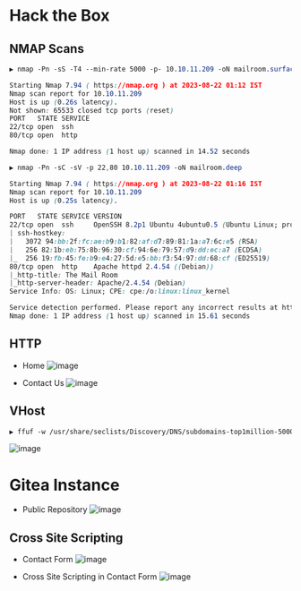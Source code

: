 # Hack the Box

## NMAP Scans
```CSS
▶ nmap -Pn -sS -T4 --min-rate 5000 -p- 10.10.11.209 -oN mailroom.surface                                           

Starting Nmap 7.94 ( https://nmap.org ) at 2023-08-22 01:12 IST
Nmap scan report for 10.10.11.209
Host is up (0.26s latency).
Not shown: 65533 closed tcp ports (reset)
PORT   STATE SERVICE
22/tcp open  ssh
80/tcp open  http

Nmap done: 1 IP address (1 host up) scanned in 14.52 seconds
```

```CSS
▶ nmap -Pn -sC -sV -p 22,80 10.10.11.209 -oN mailroom.deep

Starting Nmap 7.94 ( https://nmap.org ) at 2023-08-22 01:16 IST
Nmap scan report for 10.10.11.209
Host is up (0.25s latency).

PORT   STATE SERVICE VERSION
22/tcp open  ssh     OpenSSH 8.2p1 Ubuntu 4ubuntu0.5 (Ubuntu Linux; protocol 2.0)
| ssh-hostkey: 
|   3072 94:bb:2f:fc:ae:b9:b1:82:af:d7:89:81:1a:a7:6c:e5 (RSA)
|   256 82:1b:eb:75:8b:96:30:cf:94:6e:79:57:d9:dd:ec:a7 (ECDSA)
|_  256 19:fb:45:fe:b9:e4:27:5d:e5:bb:f3:54:97:dd:68:cf (ED25519)
80/tcp open  http    Apache httpd 2.4.54 ((Debian))
|_http-title: The Mail Room
|_http-server-header: Apache/2.4.54 (Debian)
Service Info: OS: Linux; CPE: cpe:/o:linux:linux_kernel

Service detection performed. Please report any incorrect results at https://nmap.org/submit/ .
Nmap done: 1 IP address (1 host up) scanned in 15.61 seconds
```

## HTTP
- Home
![image](https://github.com/karanshergill/Hack-the-Box/assets/83878909/d2d1e1bf-d68b-4eec-82ba-671144701bb8)

- Contact Us
![image](https://github.com/karanshergill/Hack-the-Box/assets/83878909/7c7c8a9c-e443-4322-9df5-d9f8dc3050cf)

## VHost
```CSS
▶ ffuf -w /usr/share/seclists/Discovery/DNS/subdomains-top1million-5000.txt:FUZZ -H 'User-Agent: Mozilla/5.0 (X11; Ubuntu; Linux x86_64; rv:15.0) Gecko/20100101 Firefox/15.0.1' -H 'Host: FUZZ.mailroom.htb' -u http://10.10.11.209 -fs 7748
```
![image](https://github.com/karanshergill/Hack-the-Box/assets/83878909/a51df4f4-8aee-4b12-b245-9e8df0efa8b2)

# Gitea Instance
- Public Repository
![image](https://github.com/karanshergill/Hack-the-Box/assets/83878909/136580e5-5969-4a22-9049-a3f787c6679f)

## Cross Site Scripting
- Contact Form
![image](https://github.com/karanshergill/Hack-the-Box/assets/83878909/82186fed-786c-49a0-85c8-fcad35d89080)

- Cross Site Scripting in Contact Form
![image](https://github.com/karanshergill/Hack-the-Box/assets/83878909/ed23d09e-b6b4-43dd-92bd-0eb03cab0d00)

